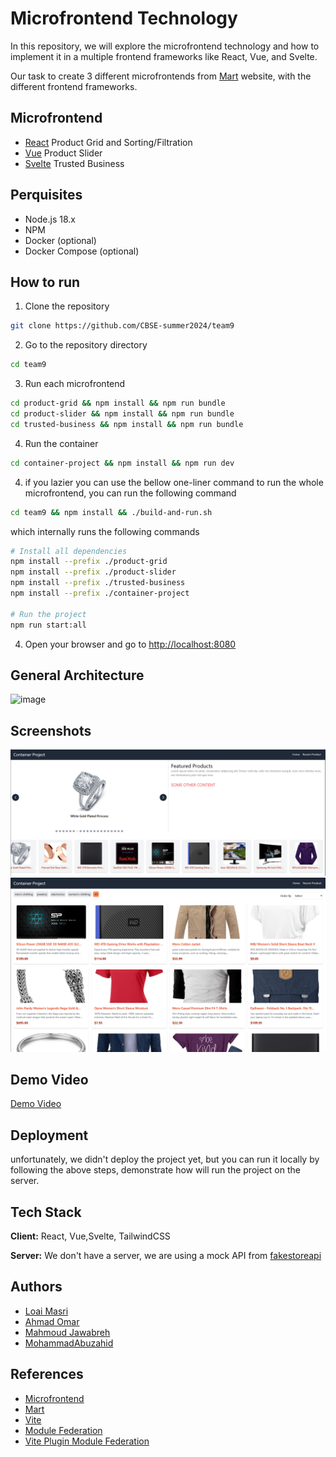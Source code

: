 # Microfrontend Technology

In this repository, we will explore the microfrontend technology and how to implement it in a multiple frontend frameworks like React, Vue, and Svelte.

Our task to create 3 different microfrontends from [Mart](mart.ps) website, with the different frontend frameworks.

## Microfrontend

- [React](./product-grid) Product Grid and Sorting/Filtration
- [Vue](./product-slider) Product Slider
- [Svelte](./trusted-business) Trusted Business

## Perquisites

- Node.js 18.x
- NPM
- Docker (optional)
- Docker Compose (optional)

## How to run

1. Clone the repository

```bash
git clone https://github.com/CBSE-summer2024/team9
```

2. Go to the repository directory

```bash
cd team9
```

3. Run each microfrontend

```bash
cd product-grid && npm install && npm run bundle
cd product-slider && npm install && npm run bundle
cd trusted-business && npm install && npm run bundle
```

4. Run the container

```bash
cd container-project && npm install && npm run dev
```

4. if you lazier you can use the bellow one-liner command to run the whole microfrontend, you can run the following command

```bash
cd team9 && npm install && ./build-and-run.sh
```

which internally runs the following commands

```bash
# Install all dependencies
npm install --prefix ./product-grid
npm install --prefix ./product-slider
npm install --prefix ./trusted-business
npm install --prefix ./container-project

# Run the project
npm run start:all
```

4. Open your browser and go to [http://localhost:8080](http://localhost:8080)

## General Architecture
![image](https://github.com/user-attachments/assets/d766c3f6-ba67-4e47-8858-3e4f2ce266f8)


## Screenshots

![Main Page](./screenshots/mainPage.png)
![Product Grid](./screenshots/productGrid.png)

## Demo Video

[Demo Video](https://drive.google.com/file/d/1dVnp_qDMgQMPyXGAzk4K49ONdRC_7laX/view?usp=sharing)

## Deployment

unfortunately, we didn't deploy the project yet, but you can run it locally by following the above steps, demonstrate how will run the project on the server.

## Tech Stack

**Client:** React, Vue,Svelte, TailwindCSS

**Server:** We don't have a server, we are using a mock API from [fakestoreapi](https://fakestoreapi.com/products)

## Authors

- [Loai Masri](https://github.com/LoaiMasri1)
- [Ahmad Omar](https://github.com/AhmadOmar1)
- [Mahmoud Jawabreh](https://github.com/Mahmoud-Jawabreh)
- [MohammadAbuzahid](https://github.com/MohammadAbuzahid)

## References

- [Microfrontend](https://micro-frontends.org/)
- [Mart](https://mart.ps)
- [Vite](https://vitejs.dev/)
- [Module Federation](https://webpack.js.org/concepts/module-federation/)
- [Vite Plugin Module Federation](https://github.com/originjs/vite-plugin-federation)
